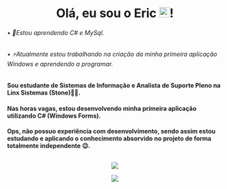 <h1 align="center">
  Olá, eu sou o Eric <img src="https://user-images.githubusercontent.com/1303154/88677602-1635ba80-d120-11ea-84d8-d263ba5fc3c0.gif" width="24px" alt="hi">!
</h1>

###### • 🌱Estou aprendendo C# e MySql.

###### • ⚡Atualmente estou trabalhando na criação da minha primeira aplicação Windows e aprendendo a programar.

##

#### Sou estudante de Sistemas de Informação e Analista de Suporte Pleno na Linx Sistemas (Stone)🧑‍💼.

#### Nas horas vagas, estou desenvolvendo minha primeira aplicação utilizando C# (Windows Forms).

#### Ops, não possuo experiência com desenvolvimento, sendo assim estou estudando e aplicando o conhecimento absorvido no projeto de forma totalmente independente 😉.

##

<div align="center" >
  <a href="https://www.linkedin.com/in/ericsilva-333" target="_blank"><img src="https://img.shields.io/badge/LinkedIn-0077B5?style=for-the-badge&logo=linkedin&logoColor=white" target="_blank"></a>
  
  <a href="https://www.instagram.com/eric.sad/" target="_blank"><img src="https://img.shields.io/badge/Instagram-E4405F?style=for-the-badge&logo=instagram&logoColor=white" target="_blank"></a> 
</div>
